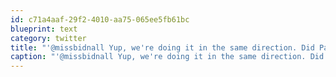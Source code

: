 ```yaml
---
id: c71a4aaf-29f2-4010-aa75-065ee5fb61bc
blueprint: text
category: twitter
title: "'@missbidnall Yup, we're doing it in the same direction. Did Panama Experience last Jan. Who was your leader?"
caption: "'@missbidnall Yup, we're doing it in the same direction. Did Panama Experience last Jan. Who was your leader?"
---
```

